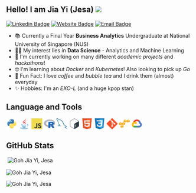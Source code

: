 ## Hello! I am Jia Yi (Jesa) <img src="https://media1.tenor.com/images/b9e22383bd074c785c9635f777399da0/tenor.gif?itemid=12653263" width="25px">
[![Linkedin Badge](https://img.shields.io/badge/-LinkedIn-0e76a8?style=flat-square&logo=Linkedin&logoColor=white)](https://www.linkedin.com/in/gohjiayi)
[![Website Badge](https://img.shields.io/badge/Website-A84A66?style=flat-square&logo=google-chrome&logoColor=white)](https://gohjiayi.github.io)
[![Email Badge](https://img.shields.io/badge/Email-1EA89C?&style=for-square&logo=gmail&logoColor=white)](mailto:gohjiayi@u.nus.edu)

- 📚 Currently a Final Year **Business Analytics** Undergraduate at National University of Singapore (NUS)
- 👩‍💻 My interest lies in **Data Science** - Analytics and Machine Learning
- 💪 I'm currently working on many different *academic projects* and *hackathons*!
- 🤓 I'm learning about *Docker* and *Kubernetes*! Also looking to pick up *Go*
- 🧋 Fun Fact: I love *coffee* and *bubble tea* and I drink them (almost) everyday
- ✨ Hobbies: I'm an *EXO-L* (and a huge kpop stan)

## Language and Tools
<p>
<a href="https://www.python.org" target="_blank"><img src="https://raw.githubusercontent.com/devicons/devicon/master/icons/python/python-original.svg" alt="python" width="30" height="30"/></a>
<a href="https://www.java.com" target="_blank"><img src="https://raw.githubusercontent.com/devicons/devicon/master/icons/java/java-original.svg" alt="java" width="30" height="30"/></a>
<a href="https://developer.mozilla.org/en-US/docs/Web/JavaScript" target="_blank"><img src="https://raw.githubusercontent.com/devicons/devicon/master/icons/javascript/javascript-original.svg" alt="javascript" width="30" height="30"/></a>
<a href="https://www.r-project.org/" target="_blank"><img src="https://raw.githubusercontent.com/devicons/devicon/master/icons/r/r-original.svg" alt="r" width="30" height="30"/></a>
<a href="https://www.mysql.com/" target="_blank"><img src="https://raw.githubusercontent.com/devicons/devicon/master/icons/mysql/mysql-original.svg" alt="mysql" width="30" height="30"/></a>
<a href="https://www.gnu.org/software/bash/" target="_blank"><img src="https://raw.githubusercontent.com/devicons/devicon/master/icons/bash/bash-original.svg" alt="bash" width="30" height="30"/></a>
<a href="https://www.w3.org/html/" target="_blank"><img src="https://raw.githubusercontent.com/devicons/devicon/master/icons/html5/html5-original.svg" alt="html5" width="30" height="30"/></a>
<a href="https://www.w3.org/css/" target="_blank"><img src="https://raw.githubusercontent.com/devicons/devicon/master/icons/css3/css3-original.svg" alt="css3" width="30" height="30"/></a>
<a href="https://git-scm.com/" target="_blank"><img src="https://raw.githubusercontent.com/devicons/devicon/master/icons/git/git-original.svg" alt="git" width="30" height="30"/></a>
<a href="https://aws.amazon.com/" target="_blank"><img src="https://raw.githubusercontent.com/devicons/devicon/master/icons/amazonwebservices/amazonwebservices-original.svg" alt="amazonwebservices" width="30" height="30"/></a>
<a href="https://cloud.google.com/" target="_blank"><img src="https://raw.githubusercontent.com/devicons/devicon/master/icons/googlecloud/googlecloud-original.svg" alt="googlecloud" width="30" height="30"/></a>
</p>

## GitHub Stats
<p>&nbsp;<img align="center" src="https://github-readme-stats.vercel.app/api?username=gohjiayi&show_icons=true&locale=en&theme=dracula" alt="Goh Jia Yi, Jesa" /></p>

<p><img align="center" src="https://github-readme-streak-stats.herokuapp.com/?user=gohjiayi&theme=dracula" alt="Goh Jia Yi, Jesa" /></p>

<p><img align="left" src="https://github-readme-stats.vercel.app/api/top-langs?username=gohjiayi&show_icons=true&locale=en&layout=compact&theme=dracula" alt="Goh Jia Yi, Jesa" /></p>
